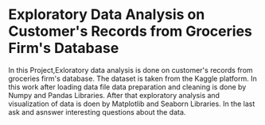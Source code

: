 # Exploratory Data Analysis on Customer's Records from Groceries Firm's Database
In this Project,Exloratory data analysis is done on customer's records from groceries firm's database. The dataset is taken from the Kaggle platform. In this work after loading data file data preparation and cleaning is done by Numpy and Pandas Libraries. After that exploratory analysis and visualization of data is doen by Matplotlib and Seaborn Libraries. In the last ask and asnswer interesting questions about the data. 